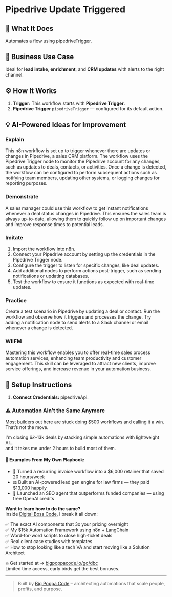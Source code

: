 # Pipedrive Update Triggered
## 🚀 What It Does
Automates a flow using pipedriveTrigger.

## 💼 Business Use Case
Ideal for **lead intake**, **enrichment**, and **CRM updates** with alerts to the right channel.

## ⚙️ How It Works
1. **Trigger:** This workflow starts with **Pipedrive Trigger**.
2. **Pipedrive Trigger** `pipedriveTrigger` — configured for its default action.

## 💡 AI-Powered Ideas for Improvement
### Explain
This n8n workflow is set up to trigger whenever there are updates or changes in Pipedrive, a sales CRM platform. The workflow uses the Pipedrive Trigger node to monitor the Pipedrive account for any changes, such as updates to deals, contacts, or activities. Once a change is detected, the workflow can be configured to perform subsequent actions such as notifying team members, updating other systems, or logging changes for reporting purposes.

### Demonstrate
A sales manager could use this workflow to get instant notifications whenever a deal status changes in Pipedrive. This ensures the sales team is always up-to-date, allowing them to quickly follow up on important changes and improve response times to potential leads.

### Imitate
1. Import the workflow into n8n.
2. Connect your Pipedrive account by setting up the credentials in the Pipedrive Trigger node.
3. Configure the trigger to listen for specific changes, like deal updates.
4. Add additional nodes to perform actions post-trigger, such as sending notifications or updating databases.
5. Test the workflow to ensure it functions as expected with real-time updates.

### Practice
Create a test scenario in Pipedrive by updating a deal or contact. Run the workflow and observe how it triggers and processes the change. Try adding a notification node to send alerts to a Slack channel or email whenever a change is detected.

### WIIFM
Mastering this workflow enables you to offer real-time sales process automation services, enhancing team productivity and customer engagement. This skill can be leveraged to attract new clients, improve service offerings, and increase revenue in your automation business.

## 🔧 Setup Instructions
1. **Connect Credentials:** pipedriveApi.

### ⚠️ Automation Ain’t the Same Anymore

Most builders out here are stuck doing $500 workflows and calling it a win.  
That’s not the move.  

I'm closing $6k–$13k deals by stacking simple automations with lightweight AI...  
and it takes me under 2 hours to build most of them.

#### 🧠 Examples From My Own Playbook:
- 🔁 Turned a recurring invoice workflow into a $6,000 retainer that saved 20 hours/week  
- ⚖️ Built an AI-powered lead gen engine for law firms — they paid $13,000 happily  
- 🚀 Launched an SEO agent that outperforms funded companies — using free OpenAI credits  

**Want to learn how to do the same?**  
Inside [Digital Boss Code](https://bigpoppacode.io/go/dbc), I break it all down:

✅ The exact AI components that 3x your pricing overnight  
✅ My $15k Automation Framework using n8n + LangChain  
✅ Word-for-word scripts to close high-ticket deals  
✅ Real client case studies with templates  
✅ How to stop looking like a tech VA and start moving like a Solution Architect  

🔥 Get started at → [bigpoppacode.io/go/dbc](https://bigpoppacode.io/go/dbc)  
Limited time access, early birds get the best bonuses.

---
> Built by [Big Poppa Code](https://bigpoppacode.io) – architecting automations that scale people, profits, and purpose.
